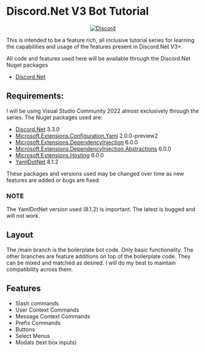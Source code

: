 # Discord.Net V3 Bot Tutorial
<p align="center">
<a href=https://discord.gg/4gnnzqe>
	<img src="https://discord.com/api/guilds/719318138696761396/widget.png" alt="Discord">
</a>
</p>

This is intended to be a feature rich, all inclusive tutorial series for learning the capabilities and usage of the features present in Discord.Net V3+.

All code and features used here will be available through the Discord.Net Nuget packages
- [Discord.Net](https://www.nuget.org/packages/Discord.Net/)

## Requirements:
I will be using Visual Studio Community 2022 almost exclusively through the series.
The Nuget packages used are:
- [Discord.Net](https://www.nuget.org/packages/Discord.Net/) 3.3.0
- [Microsoft.Extensions.Configuration.Yaml](https://www.nuget.org/packages/Microsoft.Extensions.Configuration.Yaml/) 2.0.0-preview2
- [Microsoft.Extensions.DependencyInjection](https://www.nuget.org/packages/Microsoft.Extensions.DependencyInjection/) 6.0.0
- [Microsoft.Extensions.DependencyInjection.Abstractions](https://www.nuget.org/packages/Microsoft.Extensions.DependencyInjection.Abstractions/) 6.0.0
- [Microsoft.Extensions.Hosting](https://www.nuget.org/packages/Microsoft.Extensions.Hosting/) 6.0.0
- [YamlDotNet](https://www.nuget.org/packages/YamlDotNet/) 8.1.2

These packages and versions used may be changed over time as new features are added or bugs are fixed.
### NOTE
The YamlDotNet version used (8.1.2) is important. The latest is bugged and will not work.

## Layout
The /main branch is the boilerplate bot code. Only basic functionality.
The other branches are feature additions on top of the boilerplate code. They can be mixed and matched as desired. I will do my best to maintain compatibility across them.

## Features
- Slash commands
- User Context Commands
- Message Context Commands
- Prefix Commands
- Buttons
- Select Menus
- Modals (text box inputs)